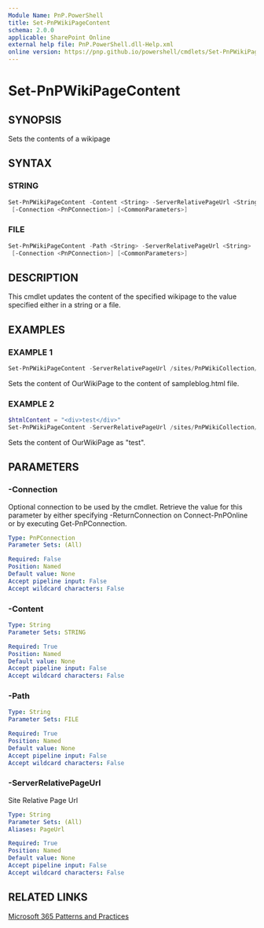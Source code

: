 ```yaml
---
Module Name: PnP.PowerShell
title: Set-PnPWikiPageContent
schema: 2.0.0
applicable: SharePoint Online
external help file: PnP.PowerShell.dll-Help.xml
online version: https://pnp.github.io/powershell/cmdlets/Set-PnPWikiPageContent.html
---
```

 
# Set-PnPWikiPageContent

## SYNOPSIS
Sets the contents of a wikipage

## SYNTAX

### STRING
```powershell
Set-PnPWikiPageContent -Content <String> -ServerRelativePageUrl <String> 
 [-Connection <PnPConnection>] [<CommonParameters>]
```

### FILE
```powershell
Set-PnPWikiPageContent -Path <String> -ServerRelativePageUrl <String> 
 [-Connection <PnPConnection>] [<CommonParameters>]
```

## DESCRIPTION
This cmdlet updates the content of the specified wikipage to the value specified either in a string or a file.

## EXAMPLES

### EXAMPLE 1
```powershell
Set-PnPWikiPageContent -ServerRelativePageUrl /sites/PnPWikiCollection/SitePages/OurWikiPage.aspx -Path .\sampleblog.html
```
Sets the content of OurWikiPage to the content of sampleblog.html file.

### EXAMPLE 2
```powershell
$htmlContent = "<div>test</div>"
Set-PnPWikiPageContent -ServerRelativePageUrl /sites/PnPWikiCollection/SitePages/OurWikiPage.aspx -Content $htmlContent
```

Sets the content of OurWikiPage as "test". 

## PARAMETERS

### -Connection
Optional connection to be used by the cmdlet. Retrieve the value for this parameter by either specifying -ReturnConnection on Connect-PnPOnline or by executing Get-PnPConnection.

```yaml
Type: PnPConnection
Parameter Sets: (All)

Required: False
Position: Named
Default value: None
Accept pipeline input: False
Accept wildcard characters: False
```

### -Content

```yaml
Type: String
Parameter Sets: STRING

Required: True
Position: Named
Default value: None
Accept pipeline input: False
Accept wildcard characters: False
```

### -Path

```yaml
Type: String
Parameter Sets: FILE

Required: True
Position: Named
Default value: None
Accept pipeline input: False
Accept wildcard characters: False
```

### -ServerRelativePageUrl
Site Relative Page Url

```yaml
Type: String
Parameter Sets: (All)
Aliases: PageUrl

Required: True
Position: Named
Default value: None
Accept pipeline input: False
Accept wildcard characters: False
```



## RELATED LINKS

[Microsoft 365 Patterns and Practices](https://aka.ms/m365pnp)


